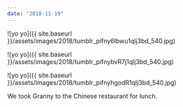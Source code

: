 ```yaml
---
date: "2018-11-19"
---
```


![yo yo]({{ site.baseurl }}/assets/images/2018/tumblr_pifny6lbwu1qlj3bd_540.jpg)

![yo yo]({{ site.baseurl }}/assets/images/2018/tumblr_pifnybvR7j1qlj3bd_540.jpg)

![yo yo]({{ site.baseurl }}/assets/images/2018/tumblr_pifnyhgodR1qlj3bd_540.jpg)

We took Granny to the Chinese restaurant for lunch.
